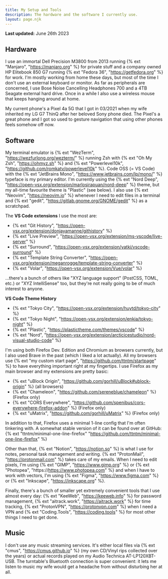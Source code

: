 ```yaml
---
title: My Setup and Tools
description: The hardware and the software I currently use.
layout: page.njk
---
```


**Last updated:** June 26th 2023

## Hardware

I use an immortal Dell Precision M3800 from 2013 running {% ext "Manjaro", "https://manjaro.org" %} for private stuff and a company owned HP Elitebook 850 G7 running {% ext "Fedora 36", "https://getfedora.org" %} for work. I'm mostly working from home these days, but most of the time I don't use an external keyboard or monitor. As far as peripherals are concerned, I use Bose Noise Cancelling Headphones 700 and a 4TB Seagate external hard drive. Once in a while I also use a wireless mouse that keeps hanging around at home.

My current phone's a Pixel 4a 5G that I got in 03/2021 when my wife inherited my LG G7 ThinQ after her beloved Sony phone died. The Pixel's a great phone and I got so used to gesture navigation that using other phones feels somehow off now.

## Software

My terminal emulator is {% ext "WezTerm", "https://wezfurlong.org/wezterm/" %} running Zsh with {% ext "Oh My Zsh", "https://ohmyz.sh" %} and {% ext "Powerlevel10k", "https://github.com/romkatv/powerlevel10k" %}. Code OSS (= VS Code) with the {% ext "JetBrains Mono", "https://www.jetbrains.com/lp/mono/" %} typeface is my primary editor. I'm currently using the {% ext "Nord Deep", "https://open-vsx.org/extension/marlosirapuan/nord-deep" %} theme, but my all-time favourite theme is "Plastic" (see below). I also use {% ext "Neovim", "https://neovim.io" %} whenever I need to edit files in a terminal and {% ext "gedit", "https://gitlab.gnome.org/GNOME/gedit" %} as a scratchpad.

The **VS Code extensions** I use the most are:

- {% ext "Git History", "https://open-vsx.org/extension/donjayamanne/githistory" %}
- {% ext "Live Preview", "https://open-vsx.org/extension/ms-vscode/live-server" %}
- {% ext "Surround", "https://open-vsx.org/extension/yatki/vscode-surround" %}
- {% ext "Template String Converter", "https://open-vsx.org/extension/meganrogge/template-string-converter" %}
- {% ext "Volar", "https://open-vsx.org/extension/Vue/volar" %}

...there's a bunch of others like "XYZ language support" (PostCSS, TOML, etc.) or "XYZ IntelliSense" too, but they're not really going to be of much interest to anyone.

**VS Code Theme History**

- {% ext "Tokyo City", "https://open-vsx.org/extension/huytd/tokyo-city" %}
- {% ext "Tokyo Night", "https://open-vsx.org/extension/enkia/tokyo-night" %}
- {% ext "Plastic", "https://plastictheme.com/themes/vscode" %}
- {% ext "Nord", "https://open-vsx.org/extension/arcticicestudio/nord-visual-studio-code" %}

I'm using both Firefox Dev. Edition and Chromium as browsers currently, but I also used Brave in the past (which I liked a lot actually). All my browsers use {% ext "my custom start page", "https://github.com/ttntm/startpage" %} to have everything important right at my fingertips. I use Firefox as my main browser and my extensions are pretty basic:

- {% ext "uBlock Origin", "https://github.com/gorhill/uBlock#ublock-origin" %} (all browsers)
- {% ext "Chameleon", "https://github.com/sereneblue/chameleon" %} (Firefox only)
- {% ext "CORS Everywhere", "https://github.com/spenibus/cors-everywhere-firefox-addon" %} (Firefox only)
- {% ext "uMatrix", "https://github.com/gorhill/uMatrix" %} (Firefox only)

In addition to that, Firefox uses a minimal 1-line config that I'm often tinkering with. A somewhat stable version of it can be found over at GitHub: {% ext "ttntm/minimal-one-line-firefox" "https://github.com/ttntm/minimal-one-line-firefox" %}

Other than that, {% ext "Notion", "https://notion.so" %} is what I use for notes, personal task management and writing. {% ext "ProtonMail", "https://protonmail.com" %} takes care of my emails. When I need to edit pixels, I'm using {% ext "GIMP", "https://www.gimp.org" %} or {% ext "Photopea", "https://https://www.photopea.com" %} and when I have to work with vectors, I'm using {% ext "Figma", "https://www.figma.com" %} or {% ext "Inkscape", "https://inkscape.org" %}.

Finally, there's a bunch of smaller yet extremely convenient tools that I use almost every day: {% ext "KeeWeb", "https://keeweb.info" %} for password management, {% ext "aitrack.work", "https://aitrack.work" %} for time tracking, {% ext "ProtonVPN", "https://protonvpn.com" %} when I need a VPN and {% ext "Coding.Tools", "https://coding.tools" %} for most other things I need to get done.

## Music

I don't use any music streaming services. It's either local files via {% ext "cmus", "https://cmus.github.io" %} (my own CD/Vinyl rips collected over the years) or actual records played on my Audio Technica AT-LP120XBT-USB. The turntable's Bluetooth connection is super convenient: it lets me listen to music my wife would get a headache from without disturbing her at all.
